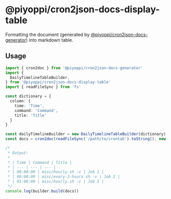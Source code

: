 # @piyoppi/cron2json-docs-display-table

Formatting the document (generated by [@piyoppi/cron2json-docs-generator](../../cron2json-docs-generator)) into markdown table.

## Usage

```typescript
import { cron2doc } from '@piyoppi/cron2json-docs-generator'
import {
  DailyTimelineTableBuilder, 
} from '@piyoppi/cron2json-docs-display-table'
import { readFileSync } from 'fs'

const dictionary = {
  column: {
    time: 'Time',
    command: 'Command',
    title: 'Title' 
  }
}

const dailyTimelineBuilder = new DailyTimelineTableBuilder(dictionary)
const docs = cron2doc(readFileSync('/path/to/crontab').toString(), new YamlCommentGenerator(readFileSync('/path/to/docs.yml').toString()))

/*
 * Output:
 *
 * | Time | Command | Title |
 * | --- | --- | --- |
 * | 00:00:00 | misc/hourly.sh -v | Job 1 |
 * | 00:00:00 | misc/every-3-hours.sh -v | Job 2 |
 * | 01:00:00 | misc/hourly.sh -v | Job 3 |
 */
console.log(builder.build(docs))
```
